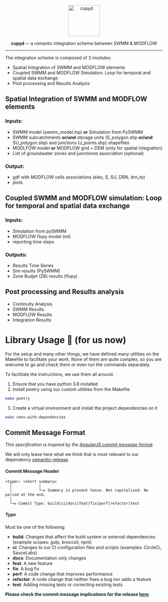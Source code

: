 <p align="center">
  <img width="100" height="100" src="https://emojipedia-us.s3.dualstack.us-west-1.amazonaws.com/thumbs/320/apple/325/heart-with-arrow_1f498.png" alt='cupyd'>
</p>

<p align="center"><strong>cupyd --</strong> a romantic integration scheme between SWMM & MODFLOW</p>

---

The integration scheme is composed of 3 modules:
* Spatial Integration of SWMM and MODFLOW elements
* Coupled SWMM and MODFLOW Simulation: Loop for temporal and spatial data exchange
* Post processing and Results Analysis
## Spatial Integration of SWMM and MODFLOW elements
### Inputs:
- SWMM model (swmm_model.inp) **or** Simulation from PySWMM
- SWMM subcatchments **or/and** storage units (S_polygon.shp **or/and** SU_polygon.shp) and junctions (J_points.shp) shapefiles
- MODLFOW model **or** MODFLOW grid + DEM (only for spatial integration)
- List of groundwater zones and junctiones association (optional) 
### Output: 
- gdf with MODFLOW cells associations (elev, S, SU, DRN, drn_to)
- plots
## Coupled SWMM and MODFLOW simulation: Loop for temporal and spatial data exchange 
### Inputs:
- Simulation from pySWMM
- MODFLOW flopy model (ml)
- reporting time steps 
### Outputs:
- Results Time Series
- Sim results (PySWMM)
- Zone Budjet (ZB) results (flopy)
## Post processing and Results analysis
- Continuity Analysis
- SWMM Results 
- MODFLOW Results
- Integration Results




# Library Usage :construction: (for us now)

For the setup and many other things, we have defined many utilities on the Makefile to facilitate your work.
None of them are quite complex, so you are welcome to go and check them or even run the commands separately.

To facilitate the instructions, we use them all around.

1. Ensure that you have python 3.8 installed
2. Install poetry using our custom utilities from the Makefile
```bash
make poetry
```
3. Create a virtual environment and install the project dependencies on it
```bash
make venv-with-dependencies
```


## <a name="commit"></a> Commit Message Format

*This specification is inspired by the [AngularJS commit message format](https://github.com/angular/angular/blob/master/CONTRIBUTING.md#-commit-message-format).*

We will only leave here what we think that is most relevant to our dependency [semantic-release](https://github.com/semantic-release/semantic-release).
#### <a name="commit-header"></a>Commit Message Header

```
<type>: <short summary>
  │            │
  │            └─⫸ Summary in present tense. Not capitalized. No period at the end.              
  │
  └─⫸ Commit Type: build|ci|docs|feat|fix|perf|refactor|test
```

##### Type

Must be one of the following:

* **build**: Changes that affect the build system or external dependencies (example scopes: gulp, broccoli, npm)
* **ci**: Changes to our CI configuration files and scripts (examples: CircleCi, SauceLabs)
* **docs**: Documentation only changes
* **feat**: A new feature
* **fix**: A bug fix
* **perf**: A code change that improves performance
* **refactor**: A code change that neither fixes a bug nor adds a feature
* **test**: Adding missing tests or correcting existing tests

**Please check the commit message implications for the release [here](https://github.com/semantic-release/semantic-release#how-does-it-work)**.
